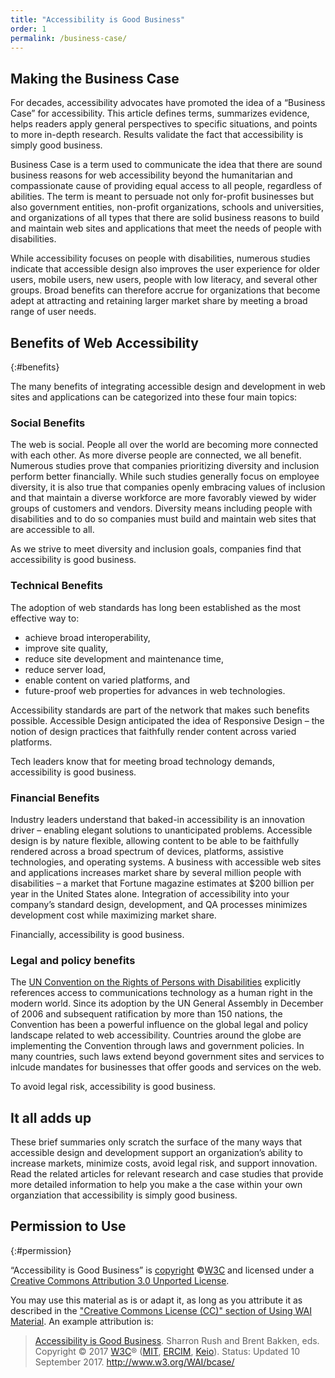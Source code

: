 ```yaml
---
title: "Accessibility is Good Business"
order: 1
permalink: /business-case/
---
```


## Making the Business Case

For decades, accessibility advocates have promoted the idea of a “Business Case” for accessibility. This article defines terms, summarizes evidence, helps readers apply general perspectives to specific situations, and points to more in-depth research. Results validate the fact that accessibility is simply good business.

Business Case is a term used to communicate the idea that there are sound business reasons for web accessibility beyond the humanitarian and compassionate cause of providing equal access to all people, regardless of abilities. The term is meant to persuade not only for-profit businesses but also government entities, non-profit organizations, schools and universities, and organizations of all types that there are solid business reasons to build and maintain web sites and applications that meet the needs of people with disabilities.

While accessibility focuses on people with disabilities, numerous studies indicate that accessible design also improves the user experience for older users, mobile users, new users, people with low literacy, and several other groups. Broad benefits can therefore accrue for organizations that become adept at attracting and retaining larger market share by meeting a broad range of user needs.

## Benefits of Web Accessibility
{:#benefits}

The many benefits of integrating accessible design and development in web sites and applications can be categorized into these four main topics:

### Social Benefits
The web is social. People all over the world are becoming more connected with each other. As more diverse people are connected, we all benefit. Numerous studies prove that companies prioritizing diversity and inclusion perform better financially.  While such studies generally focus on employee diversity, it is also true that companies openly embracing values of inclusion and that maintain a diverse workforce are more favorably viewed by wider groups of customers and vendors. Diversity means including people with disabilities and to do so companies must build and maintain web sites that are accessible to all.

As we strive to meet diversity and inclusion goals, companies find that accessibility is good business.

### Technical Benefits
The adoption of web standards has long been established as the most effective way to:
* achieve broad interoperability,
* improve site quality,
* reduce site development and maintenance time,
* reduce server load,
* enable content on varied platforms, and
* future-proof web properties for advances in web technologies.

Accessibility standards are part of the network that makes such benefits possible.  Accessible Design anticipated the idea of Responsive Design – the notion of design practices that faithfully render content across varied platforms.

Tech leaders know that for meeting broad technology demands, accessibility is good business.

### Financial Benefits
Industry leaders understand that baked-in accessibility is an innovation driver – enabling elegant solutions to unanticipated problems. Accessible design is by nature flexible, allowing content to be able to be faithfully rendered across a broad spectrum of devices, platforms, assistive technologies, and operating systems. A business with accessible web sites and applications increases market share by several million people with disabilities – a market that Fortune magazine estimates at $200&nbsp;billion per year in the United States alone. Integration of accessibility into your company’s standard design, development, and QA processes minimizes development cost while maximizing market share.

Financially, accessibility is good business.

### Legal and policy benefits
The [UN Convention on the Rights of Persons with
Disabilities](http://www.un.org/disabilities/default.asp?navid=12&pid=150) explicitly references access to communications technology as a human right in the modern world. Since its adoption by the UN General Assembly in December of 2006 and subsequent ratification by more than 150 nations, the Convention has been a powerful influence on the global legal and policy landscape related to web accessibility. Countries around the globe are implementing the Convention through laws and government policies. In many countries, such laws extend beyond government sites and services to inlcude mandates for businesses that offer goods and services on the web.

To avoid legal risk, accessibility is good business.

## It all adds up
These brief summaries only scratch the surface of the many ways that accessible design and development support an organization’s ability to increase markets, minimize costs, avoid legal risk, and support innovation. Read the related articles for relevant research and case studies that provide more detailed information to help you make a the case within your own organziation that accessibility is simply good business.

## Permission to Use
{:#permission}

“Accessibility is Good Business” is [copyright](http://www.w3.org/Consortium/Legal/ipr-notice#Copyright) ©[W3C](http://www.w3.org/) and licensed under a [Creative Commons Attribution 3.0 Unported License](http://creativecommons.org/licenses/by/3.0/).

You may use this material as is or adapt it, as long as you attribute it as described in the ["Creative Commons License (CC)" section of Using WAI Material](http://www.w3.org/WAI/about/usingWAImaterial#cc). An example attribution is:

> [Accessibility is Good Business](http://www.w3.org/WAI/bcase/). Sharron Rush and Brent Bakken, eds. Copyright © 2017 [W3C](http://www.w3.org/)®
> ([MIT](http://www.csail.mit.edu/), [ERCIM](http://www.ercim.eu/),
> [Keio](http://www.keio.ac.jp/)). Status: Updated 10 September 2017.
> <http://www.w3.org/WAI/bcase/>

